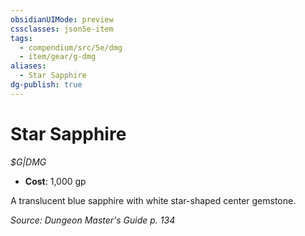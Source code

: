 ```yaml
---
obsidianUIMode: preview
cssclasses: json5e-item
tags:
  - compendium/src/5e/dmg
  - item/gear/g-dmg
aliases:
  - Star Sapphire
dg-publish: true
---
```

# Star Sapphire
*$G|DMG*  

- **Cost**: 1,000 gp

A translucent blue sapphire with white star-shaped center gemstone.

*Source: Dungeon Master's Guide p. 134*
